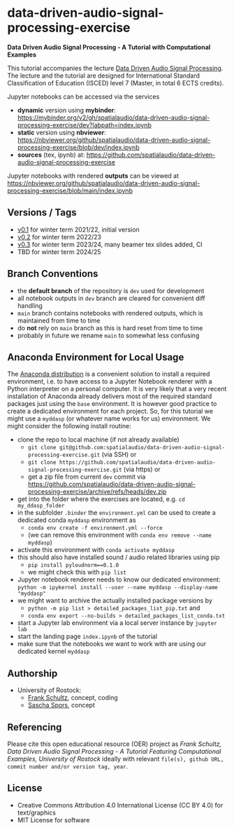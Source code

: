 # data-driven-audio-signal-processing-exercise

**Data Driven Audio Signal Processing - A Tutorial with Computational Examples**

This tutorial accompanies the lecture [Data Driven Audio Signal Processing](https://github.com/spatialaudio/data-driven-audio-signal-processing-lecture). The lecture and the tutorial are designed for International Standard Classification of Education (ISCED) level 7 (Master, in total 6 ECTS credits).

Jupyter notebooks can be accessed via the services

- **dynamic** version using **mybinder**: https://mybinder.org/v2/gh/spatialaudio/data-driven-audio-signal-processing-exercise/dev?labpath=index.ipynb
- **static** version using **nbviewer**: https://nbviewer.org/github/spatialaudio/data-driven-audio-signal-processing-exercise/blob/dev/index.ipynb
- **sources** (tex, ipynb) at: https://github.com/spatialaudio/data-driven-audio-signal-processing-exercise

Jupyter notebooks with rendered **outputs** can be viewed at https://nbviewer.org/github/spatialaudio/data-driven-audio-signal-processing-exercise/blob/main/index.ipynb

## Versions / Tags

- [v0.1](https://github.com/spatialaudio/data-driven-audio-signal-processing-exercise/releases/tag/v0.1) for winter term 2021/22, initial version
- [v0.2](https://github.com/spatialaudio/data-driven-audio-signal-processing-exercise/releases/tag/v0.2) for winter term 2022/23
- [v0.3](https://github.com/spatialaudio/data-driven-audio-signal-processing-exercise/releases/tag/v0.3) for winter term 2023/24, many beamer tex slides added, CI
- TBD for winter term 2024/25

## Branch Conventions

- the **default branch** of the repository is `dev` used for development
- all notebook outputs in `dev` branch are cleared for convenient diff handling
- `main` branch contains notebooks with rendered outputs, which is maintained from time to time
- do **not** rely on `main` branch as this is hard reset from time to time
- probably in future we rename `main` to somewhat less confusing

## Anaconda Environment for Local Usage

The [Anaconda distribution](https://www.anaconda.com/distribution/) is a convenient solution to install a required environment, i.e. to have access to a Jupyter Notebook renderer with a Python interpreter on a personal computer. It is very likely that a very recent installation of Anaconda already delivers most of the required standard packages just using the `base` environment. It is however good practice to create a dedicated environment for each project. So, for this tutorial we might use a `myddasp` (or whatever name works for us) environment. We might consider the following install routine:

- clone the repo to local machine (if not already available)
    - `git clone git@github.com:spatialaudio/data-driven-audio-signal-processing-exercise.git` (via SSH) or
    - `git clone https://github.com/spatialaudio/data-driven-audio-signal-processing-exercise.git` (via https) or
    - get a zip file from current `dev` commit via https://github.com/spatialaudio/data-driven-audio-signal-processing-exercise/archive/refs/heads/dev.zip
- get into the folder where the exercises are located, e.g. `cd my_ddasp_folder`
- in the subfolder `.binder` the `environment.yml` can be used to create a dedicated conda `myddasp` environment as
    - `conda env create -f environment.yml --force`
    - (we can remove this environment with `conda env remove --name myddasp`)
- activate this environment with `conda activate myddasp`
- this should also have installed sound / audio related libraries using pip
    - `pip install pyloudnorm==0.1.0`
    - we might check this with `pip list`
- Jupyter notebook renderer needs to know our dedicated environment:
`python -m ipykernel install --user --name myddasp --display-name "myddasp"`
- we might want to archive the actually installed package versions by
    - `python -m pip list > detailed_packages_list_pip.txt` and
    - `conda env export --no-builds > detailed_packages_list_conda.txt`
- start a Jupyter lab environment via a local server instance by `jupyter lab`
- start the landing page `index.ipynb` of the tutorial
- make sure that the notebooks we want to work with are using our dedicated kernel `myddasp`

## Authorship

- University of Rostock:
    - [Frank Schultz](https://orcid.org/0000-0002-3010-0294), concept, coding
    - [Sascha Spors](https://orcid.org/0000-0001-7225-9992), concept

## Referencing

Please cite this open educational resource (OER) project as
*Frank Schultz, Data Driven Audio Signal Processing - A Tutorial Featuring Computational Examples, University of Rostock* ideally with relevant ``file(s), github URL, commit number and/or version tag, year``.

## License

- Creative Commons Attribution 4.0 International License (CC BY 4.0) for text/graphics
- MIT License for software
